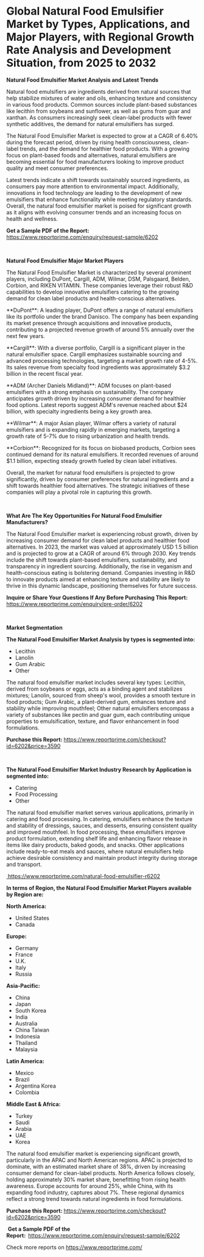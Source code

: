 <p><h1>Global Natural Food Emulsifier Market by Types, Applications, and Major Players, with Regional Growth Rate Analysis and Development Situation, from 2025 to 2032</h1></p><p><strong>Natural Food Emulsifier Market Analysis and Latest Trends</strong></p>
<p><p>Natural food emulsifiers are ingredients derived from natural sources that help stabilize mixtures of water and oils, enhancing texture and consistency in various food products. Common sources include plant-based substances like lecithin from soybeans and sunflower, as well as gums from guar and xanthan. As consumers increasingly seek clean-label products with fewer synthetic additives, the demand for natural emulsifiers has surged.</p><p>The Natural Food Emulsifier Market is expected to grow at a CAGR of 6.40% during the forecast period, driven by rising health consciousness, clean-label trends, and the demand for healthier food products. With a growing focus on plant-based foods and alternatives, natural emulsifiers are becoming essential for food manufacturers looking to improve product quality and meet consumer preferences.</p><p>Latest trends indicate a shift towards sustainably sourced ingredients, as consumers pay more attention to environmental impact. Additionally, innovations in food technology are leading to the development of new emulsifiers that enhance functionality while meeting regulatory standards. Overall, the natural food emulsifier market is poised for significant growth as it aligns with evolving consumer trends and an increasing focus on health and wellness.</p></p>
<p><strong>Get a Sample PDF of the Report:&nbsp;</strong> <a href="https://www.reportprime.com/enquiry/request-sample/6202?utm_campaign=3206&utm_medium=2&utm_source=Github&utm_content=ia&utm_term=19032025&utm_id=natural-food-emulsifier">https://www.reportprime.com/enquiry/request-sample/6202</a></p>
<p>&nbsp;</p>
<p><strong>Natural Food Emulsifier Major Market Players</strong></p>
<p><p>The Natural Food Emulsifier Market is characterized by several prominent players, including DuPont, Cargill, ADM, Wilmar, DSM, Palsgaard, Belden, Corbion, and RIKEN VITAMIN. These companies leverage their robust R&D capabilities to develop innovative emulsifiers catering to the growing demand for clean label products and health-conscious alternatives.</p><p>**DuPont**: A leading player, DuPont offers a range of natural emulsifiers like its portfolio under the brand Danisco. The company has been expanding its market presence through acquisitions and innovative products, contributing to a projected revenue growth of around 5% annually over the next few years. </p><p>**Cargill**: With a diverse portfolio, Cargill is a significant player in the natural emulsifier space. Cargill emphasizes sustainable sourcing and advanced processing technologies, targeting a market growth rate of 4-5%. Its sales revenue from specialty food ingredients was approximately $3.2 billion in the recent fiscal year. </p><p>**ADM (Archer Daniels Midland)**: ADM focuses on plant-based emulsifiers with a strong emphasis on sustainability. The company anticipates growth driven by increasing consumer demand for healthier food options. Latest reports suggest ADM's revenue reached about $24 billion, with specialty ingredients being a key growth area.</p><p>**Wilmar**: A major Asian player, Wilmar offers a variety of natural emulsifiers and is expanding rapidly in emerging markets, targeting a growth rate of 5-7% due to rising urbanization and health trends.</p><p>**Corbion**: Recognized for its focus on biobased products, Corbion sees continued demand for its natural emulsifiers. It recorded revenues of around $1.1 billion, expecting steady growth fueled by clean label initiatives.</p><p>Overall, the market for natural food emulsifiers is projected to grow significantly, driven by consumer preferences for natural ingredients and a shift towards healthier food alternatives. The strategic initiatives of these companies will play a pivotal role in capturing this growth.</p></p>
<p>&nbsp;</p>
<p><strong>What Are The Key Opportunities For Natural Food Emulsifier Manufacturers?</strong></p>
<p><p>The Natural Food Emulsifier market is experiencing robust growth, driven by increasing consumer demand for clean label products and healthier food alternatives. In 2023, the market was valued at approximately USD 1.5 billion and is projected to grow at a CAGR of around 6% through 2030. Key trends include the shift towards plant-based emulsifiers, sustainability, and transparency in ingredient sourcing. Additionally, the rise in veganism and health-conscious eating is bolstering demand. Companies investing in R&D to innovate products aimed at enhancing texture and stability are likely to thrive in this dynamic landscape, positioning themselves for future success.</p></p>
<p><strong>Inquire or Share Your Questions If Any Before Purchasing This Report:</strong> <a href="https://www.reportprime.com/enquiry/pre-order/6202?utm_campaign=3206&utm_medium=2&utm_source=Github&utm_content=ia&utm_term=19032025&utm_id=natural-food-emulsifier">https://www.reportprime.com/enquiry/pre-order/6202</a></p>
<p>&nbsp;</p>
<p><strong>Market Segmentation</strong></p>
<p><strong>The Natural Food Emulsifier Market Analysis by types is segmented into:</strong></p>
<p><ul><li>Lecithin</li><li>Lanolin</li><li>Gum Arabic</li><li>Other</li></ul></p>
<p><p>The natural food emulsifier market includes several key types: Lecithin, derived from soybeans or eggs, acts as a binding agent and stabilizes mixtures; Lanolin, sourced from sheep's wool, provides a smooth texture in food products; Gum Arabic, a plant-derived gum, enhances texture and stability while improving mouthfeel; Other natural emulsifiers encompass a variety of substances like pectin and guar gum, each contributing unique properties to emulsification, texture, and flavor enhancement in food formulations.</p></p>
<p><strong>Purchase this Report:&nbsp;</strong><a href="https://www.reportprime.com/checkout?id=6202&price=3590&utm_campaign=3206&utm_medium=2&utm_source=Github&utm_content=ia&utm_term=19032025&utm_id=natural-food-emulsifier">https://www.reportprime.com/checkout?id=6202&price=3590</a></p>
<p>&nbsp;</p>
<p><strong>The Natural Food Emulsifier Market Industry Research by Application is segmented into:</strong></p>
<p><ul><li>Catering</li><li>Food Processing</li><li>Other</li></ul></p>
<p><p>The natural food emulsifier market serves various applications, primarily in catering and food processing. In catering, emulsifiers enhance the texture and stability of dressings, sauces, and desserts, ensuring consistent quality and improved mouthfeel. In food processing, these emulsifiers improve product formulation, extending shelf life and enhancing flavor release in items like dairy products, baked goods, and snacks. Other applications include ready-to-eat meals and sauces, where natural emulsifiers help achieve desirable consistency and maintain product integrity during storage and transport.</p></p>
<p><a href="https://www.reportprime.com/natural-food-emulsifier-r6202?utm_campaign=3206&utm_medium=2&utm_source=Github&utm_content=ia&utm_term=19032025&utm_id=natural-food-emulsifier">&nbsp;https://www.reportprime.com/natural-food-emulsifier-r6202</a></p>
<p><strong>In terms of Region, the Natural Food Emulsifier Market Players available by Region are:</strong></p>
<p>
    <p> <strong> North America: </strong>
        <ul>
            <li>United States</li>
            <li>Canada</li>
        </ul>
        </p> 
    <p> <strong> Europe: </strong>
        <ul>
            <li>Germany</li>
            <li>France</li>
            <li>U.K.</li>
            <li>Italy</li>
            <li>Russia</li>
        </ul>
        </p> 
    <p> <strong> Asia-Pacific: </strong>
        <ul>
            <li>China</li>
            <li>Japan</li>
            <li>South Korea</li>
            <li>India</li>
            <li>Australia</li>
            <li>China Taiwan</li>
            <li>Indonesia</li>
            <li>Thailand</li>
            <li>Malaysia</li>
        </ul>
        </p> 
    <p> <strong> Latin America: </strong>
        <ul>
            <li>Mexico</li>
            <li>Brazil</li>
            <li>Argentina Korea</li>
            <li>Colombia</li>
        </ul>
        </p> 
    <p> <strong> Middle East & Africa: </strong>
        <ul>
            <li>Turkey</li>
            <li>Saudi</li>
            <li>Arabia</li>
            <li>UAE</li>
            <li>Korea</li>
        </ul>
    </p>
    </p>
<p><p>The natural food emulsifier market is experiencing significant growth, particularly in the APAC and North American regions. APAC is projected to dominate, with an estimated market share of 38%, driven by increasing consumer demand for clean-label products. North America follows closely, holding approximately 30% market share, benefitting from rising health awareness. Europe accounts for around 25%, while China, with its expanding food industry, captures about 7%. These regional dynamics reflect a strong trend towards natural ingredients in food formulations.</p></p>
<p><strong>Purchase this Report: </strong><a href="https://www.reportprime.com/checkout?id=6202&price=3590&utm_campaign=3206&utm_medium=2&utm_source=Github&utm_content=ia&utm_term=19032025&utm_id=natural-food-emulsifier">https://www.reportprime.com/checkout?id=6202&price=3590</a></p>
<p>&nbsp;<strong>Get a Sample PDF of the Report:&nbsp;&nbsp;</strong><a href="https://www.reportprime.com/enquiry/request-sample/6202?utm_campaign=3206&utm_medium=2&utm_source=Github&utm_content=ia&utm_term=19032025&utm_id=natural-food-emulsifier">https://www.reportprime.com/enquiry/request-sample/6202</a></p>
<p><strong></strong></p>
<p>Check more reports on <a href="https://www.reportprime.com/?utm_campaign=3206&utm_medium=2&utm_source=Github&utm_content=ia&utm_term=19032025&utm_id=natural-food-emulsifier">https://www.reportprime.com/</a></p>